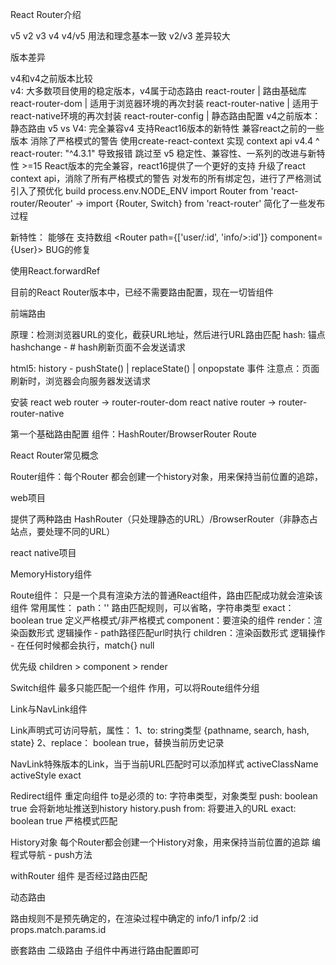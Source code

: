React Router介绍

v5 v2 v3 v4
v4/v5  用法和理念基本一致
v2/v3 差异较大

版本差异

v4和v4之前版本比较  
 v4: 大多数项目使用的稳定版本，v4属于动态路由
     react-router | 路由基础库
     react-router-dom | 适用于浏览器环境的再次封装
     react-router-native | 适用于react-native环境的再次封装
     react-router-config | 静态路由配置
 v4之前版本：静态路由
 v5 vs V4: 
    完全兼容v4
    支持React16版本的新特性
    兼容react之前的一些版本
    消除了严格模式的警告
    使用create-react-context 实现 context api
    v4.4 ^ react-router: "^4.3.1" 导致报错 跳过至 v5
    稳定性、兼容性、一系列的改进与新特性
    >=15 React版本的完全兼容，react16提供了一个更好的支持
    升级了react context api，消除了所有严格模式的警告
    对发布的所有绑定包，进行了严格测试
    引入了预优化  build process.env.NODE_ENV
    import Router from 'react-router/Reouter' -> import {Router, Switch} from 'react-router'
    简化了一些发布过程
  
新特性：
能够在 支持数组
<Router path={['user/:id', 'info/>:id']} component={User}>
BUG的修复
<Link innerRef> <Route component> 使用React.forwardRef

目前的React Router版本中，已经不需要路由配置，现在一切皆组件

前端路由

原理：检测浏览器URL的变化，截获URL地址，然后进行URL路由匹配
hash: 锚点 hashchange  - #
hash刷新页面不会发送请求

html5: history - pushState() | replaceState() | onpopstate 事件
注意点：页面刷新时，浏览器会向服务器发送请求

安装
react web router -> router-router-dom
react native router -> router-router-native

第一个基础路由配置
组件：HashRouter/BrowserRouter Route


React Router常见概念

Router组件：每个Router 都会创建一个history对象，用来保持当前位置的追踪，

web项目

提供了两种路由 HashRouter（只处理静态的URL）/BrowserRouter（非静态占站点，要处理不同的URL）

react native项目

MemoryHistory组件

Route组件：
只是一个具有渲染方法的普通React组件，路由匹配成功就会渲染该组件
常用属性：
    path：'' 路由匹配规则，可以省略，字符串类型
    exact：boolean true  定义严格模式/非严格模式
    component：要渲染的组件
    render：渲染函数形式 逻辑操作   - path路径匹配url时执行
    children：渲染函数形式 逻辑操作  - 在任何时候都会执行，match{} null

优先级 children > component > render

Switch组件
最多只能匹配一个组件
作用，可以将Route组件分组


Link与NavLink组件

Link声明式可访问导航，属性：
1、to: string类型 {pathname, search, hash, state}
2、replace： boolean true，替换当前历史记录

NavLink特殊版本的Link，当于当前URL匹配时可以添加样式
activeClassName activeStyle
exact

Redirect组件
重定向组件 to是必须的
to: 字符串类型，对象类型
push: boolean true 会将新地址推送到history history.push
from: 将要进入的URL
exact: boolean true 严格模式匹配

History对象
每个Router都会创建一个History对象，用来保持当前位置的追踪
编程式导航 - push方法

withRouter 组件
是否经过路由匹配

动态路由

路由规则不是预先确定的，在渲染过程中确定的
info/1 infp/2
:id
props.match.params.id

嵌套路由
二级路由
子组件中再进行路由配置即可

